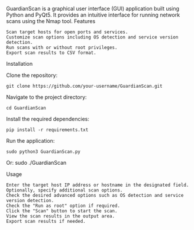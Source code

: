 GuardianScan is a graphical user interface (GUI) application built using Python and PyQt5. It provides an intuitive interface for running network scans using the Nmap tool.
Features

    Scan target hosts for open ports and services.
    Customize scan options including OS detection and service version detection.
    Run scans with or without root privileges.
    Export scan results to CSV format.

Installation

Clone the repository:

    git clone https://github.com/your-username/GuardianScan.git

Navigate to the project directory:

    cd GuardianScan

Install the required dependencies:

    pip install -r requirements.txt

Run the application:

    sudo python3 GuardianScan.py
Or:
    sudo ./GuardianScan

Usage

    Enter the target host IP address or hostname in the designated field.
    Optionally, specify additional scan options.
    Check the desired advanced options such as OS detection and service version detection.
    Check the "Run as root" option if required.
    Click the "Scan" button to start the scan.
    View the scan results in the output area.
    Export scan results if needed.
